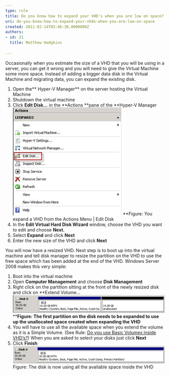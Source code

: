 ```yaml
---
type: rule
title: Do you know how to expand your VHD's when you are low on space?
uri: do-you-know-how-to-expand-your-vhds-when-you-are-low-on-space
created: 2011-02-14T03:46:30.0000000Z
authors:
- id: 21
  title: Matthew Hodgkins

---
```


 Occasionally when you estimate the size of a VHD that you will be using in a server, you can get it wrong and you will need to give the Virtual Machine some more space. Instead of adding a bigger data disk in the Virtual Machine and migrating data, you can expand the existing disk. <br> 
1. Open the** Hyper-V Manager** on the server hosting the Virtual Machine
2. Shutdown the virtual machine
3. Click **Edit Disk...** in the **Actions **pane of the **Hyper-V Manager
![You expand a VHD from the Actions Menu | Edit Disk](actions-expand.jpg)
**Figure: You expand a VHD from the Actions Menu | Edit Disk
4. In the **Edit Virtual Hard Disk Wizard** window, choose the VHD you want to edit and choose **Next.**
5. Select **Expand** and click **Next**
6. Enter the new size of the VHD and click **Next**


You will now have a resized VHD. Next step is to boot up into the virtual machine and tell disk manager to resize the partition on the VHD to use the free space which has been added at the end of the VHD. Windows Server 2008 makes this very simple:

1. Boot into the virtual machine
2. Open **Computer Management** and choose **Disk Management**
3. Right click on the partition sitting at the front of the newly resized disk and click on **Extend Volume...
![The first partition on the disk needs to be expanded to use up the unallocated space created when expanding the VHD](expand-freespace.jpg)
****Figure: The first partition on the disk needs to be expanded to use up the unallocated space created when expanding the VHD**
4. You will have to use all the available space when you extend the volume as it is a Simple Volume. (See Rule: [Do you use Basic Volumes inside VHD’s?](/Pages/Do-you-use-Basic-Volumes-inside-VHDs.aspx)) When you are asked to select your disks just click **Next**
5. Click **Finish
![The disk is now using all the available space inside the VHD ](expand-fullspaceused.jpg)** Figure: The disk is now using all the available space inside the VHD


